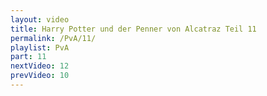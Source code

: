 ```yaml
---
layout: video
title: Harry Potter und der Penner von Alcatraz Teil 11
permalink: /PvA/11/
playlist: PvA
part: 11
nextVideo: 12
prevVideo: 10
---
```

